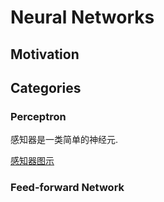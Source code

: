 # Neural Networks

## Motivation

## Categories

### Perceptron

感知器是一类简单的神经元.

[感知器图示](https://blog.dbrgn.ch/images/2013/3/26/perceptron.png)

### Feed-forward Network
